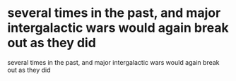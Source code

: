 # several times in the past, and major intergalactic wars would again break out as they did

several times in the past, and major intergalactic wars would again break out as they did